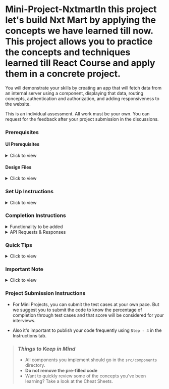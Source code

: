 # Mini-Project-NxtmartIn this project let's build **Nxt Mart** by applying the concepts we have learned till now. This project allows you to practice the concepts and techniques learned till React Course and apply them in a concrete project.

You will demonstrate your skills by creating an app that will fetch data from an internal server using a component, displaying that data, routing concepts, authentication and authorization, and adding responsiveness to the website.

This is an individual assessment. All work must be your own. You can request for the feedback after your project submission in the discussions.

### Prerequisites

#### UI Prerequisites

<details>
<summary>Click to view</summary>

- What is Figma?
  - Figma is a vector graphics editor and prototyping tool which is primarily web-based. You can check more info on the <a href="https://www.figma.com/" target="_blank">Website</a>.
- Create a Free account in Figma
  - Kindly follow the instructions as shown in <a href="https://www.youtube.com/watch?v=hrHL2VLMl7g&t=37s" target="_blank">this</a> video to create a Free Figma account.
- How to Check CSS in Figma?
  - Kindly follow the instructions as shown in <a href="https://www.youtube.com/watch?v=B242nuM3y2s" target="_blank">this</a> video to check CSS in the Figma screen.
- Export Images in Figma screen
  - Kindly follow the instructions as shown in <a href="https://www.youtube.com/watch?v=NpzL1MONwaw" target="_blank">this</a> video to export images from the Figma screen.
  - Check <a href="https://help.designlab.com/hc/en-us/articles/360011111873-How-do-I-export-images-and-pdfs-from-Sketch-or-Figma-" target="_blank">this</a> reference docs to export images in Figma screen.

</details>

#### Design Files

<details>
<summary>Click to view</summary>

- You can check the **Design Files** for different devices <a href="https://www.figma.com/file/lCzPVizW4X1jLqM0niXYkp/Mini-Project---NxtMart" target="_blank">here</a>.

</details>

### Set Up Instructions

<details>
<summary>Click to view</summary>

- Download dependencies by running `npm install`
- Start up the app using `npm start`
</details>

### Completion Instructions

<details>
<summary>Functionality to be added</summary>
<br/>
The app must have the following functionalities

- **Login Route**

  - When an invalid credentials are provided and the **Login** button is clicked, then the respective error message received from the response should be displayed
  - When a valid credentials are provided and the **Login** button is clicked, then the page should be navigated to the Home Route
  - When an _unauthenticated_ user tries to access the Home Route and Cart Route, then the page should be navigated to Login Route
  - When an _authenticated_ user tries to access the Home Route and Cart Route, then the page should be navigated to the respective route
  - When an _authenticated_ user tries to access the Login Route, then the page should be navigated to the Home Route
  - When the **Show Password** checkbox is checked, then the password should be shown
  - When the **Show Password** checkbox is unchecked, then the password should be masked

- **Home Route**

  - When an authenticated user opens the Home Route,

    - An HTTP GET request should be made to **nxtMartApiUrl**

      - **_loader_** should be displayed while fetching the data
      - After the data is fetched successfully,
        - Users should be able to see product items list as product category wise as shown in the figma screens.
        - Users should be able to see the `Add` button in each product item.
        - If user clicked on the `Add` button in each product item then the users should be able to see the increase and decrease quantity count in each product item.
        - If user attempts to reduce the quantity count to "0" will revert the display to the `Add` button.
        - Users should be able to increase or decrease their each product item quantity.
        - Users should be able to see panel on the left side of the page that should display different product categories.
        - Users should be able to scroll the each category product items horizontally as shown in the figma screen.
        - If the user selected the product category item on the left side panel based on that the product items list will be visible at the top of the page.
      - If the HTTP GET request made is unsuccessful, then the failure view should be displayed as shown in the Figma
        - When the **Retry** button is clicked, an HTTP GET request should be made to **nxtMartApiUrl**.

- **Cart Route**

  - Users should be able to select the Cart link in the navbar and be able to view their selected product items, each product item quantity, and price of each product item in a separate page.
  - Users should be able to increase or decrease their each product item quantity and price should increase or decrease appropriately.
  - Users should be able to see their order total as shown in figma.
  - Users should be able to see the footer as shown in figma.
  - Users should be able to see Cart with highlighted text in Navbar.
  - Users should be able to see Cart Items even after the app is refreshed, store the data in **<u>Local Storage</u>**.

- **Not Found Route**

  - When a random path is provided as the URL, then the page should navigate to the Not Found Route.

- **Header**

  - When the **website logo** image in the Header is clicked, the page should be navigated to the Home Route.
  - When the **Logout** button in the Header is clicked in Home or Cart Route, then the page should be navigated to the Login Route.

- Users should be able to view the website responsively in mobile view, tablet view as well

  </details>

<details>
<summary>API Requests & Responses</summary>
<br/>

**loginApiUrl**

#### API: `https://apis.ccbp.in/login`

#### Method: `POST`

#### Request:

```json
{
  "username": "rahul",
  "password": "rahul@2021"
}
```

#### Description:

Returns a response based on the credentials provided

#### Sample Success Response

```json
{
  "jwt_token": "eyJhbGciOiJIUzI1NiIsInR5cCI6IkpXVCJ9.eyJ1c2VybmFtZSI6InJhaHVsIiwicm9sZSI6IlBSSU1FX1VTRVIiLCJpYXQiOjE2MTk2Mjg2MTN9. nZDlFsnSWArLKKeF0QbmdVfLgzUbx1BGJsqa2kc_21Y"
}
```

#### Sample Failure Response

```json
{
  "status_code": 404,
  "error_msg": "Username is not found"
}
```

**nxtMartApiUrl**

#### API: `https://run.mocky.io/v3/947e05e1-cd6a-4af9-93e7-0727fba9fec4`

#### Method: `GET`

#### Description:

Returns a response containing the list of all questions

#### Sample Response

```json
{
  "title": "E-Commerce",
  "categories": [
    {
      "name": "Fruits & Vegetables",
      "products": [
        {
          "id": 1,
          "name": "Orange",
          "weight": "1kg",
          "price": "₹100",
          "image": "https://new-assets.ccbp.in/frontend/react-js/nxt-mart-app/image_1.jpg"
        },
        "..."
      ]
    "..."
    }
  ]
}
```

</details>

### Quick Tips

<details>
<summary>Click to view</summary>

- Use **HTML Hyperlinks** To navigate to the respective product item lists at the top of the page.

- Use **CSS Stylings** To display each category's product items in a horizontal scroll format.

</details>

### Important Note

<details>
<summary>Click to view</summary>

<br/>

**The following instructions are required for the tests to pass**

- **Note:**

  - Don't use any third-party packages other than packages mentioned in the **Quick Tips**
  - Use media queries for responsiveness. Instead of rendering the same elements twice for responsiveness.
  - For Mini Projects, You have to use HTML elements to style the React Components. Usage of `styled-components` (CSS in JS) to style React components are not supported in Mini Projects. Test cases won't be passed, if you use styled components.
  - Refer to the below Example for the usage of `data-testid` in the HTML elements
    - Example: `<div data-testid="questionItem" className="question-item"/>`

- **Routes**

  - `Login` Route should consist of `/login` in the URL path
  - `Home` Route should consist of `/` in the URL path
  - `Cart` Route should consist of `/cart` in the URL path

- **Header**

  - The Nxt Mart Logo image in Header should consist of alt attribute value as `website logo`

- **Login Route**

  - The Nxt Mart Logo image should consist of alt attribute value as `login website logo`
  - The Cookies should be set by using the key name `jwt_token`.

- **Home Route**

  - The Nxt Mart image in Navbar should consist of alt text as `website logo`.
  - The add button of the each product item should contain the data-testid with value as `add-button`.
  - Each product item in the product items list should contain the data-testid with value as `product`.
  - The Count of the each product item quantity should contain the data test id with value as `active-count`.
  - The Button which is used to decrement the product item count should contain the test id with value as `decrement-count`.
  - The Button which is used to increment the product item count should contain the test id with value as `increment-count`.
  - The Failure View image should consist of alt attribute value as `failure view`
  - Wrap the `Loader` component with an HTML container element and add the `data-testid` attribute value as **loader** to it

  ```jsx
  <div className="loader-container" data-testid="loader">
    <Loader type="ThreeDots" color="#263868" height={50} width={50} />
  </div>
  ```

- **Cart Route**

  - You have to store the cart data in **<u>Local Storage</u>** only.
  - Add items to Local Storage by using the key name `cartData`.
  - Each cart item in the Cart Route should contain the data-testid with value as `cartItem`.
  - The Button which is used to decrement the food item count should contain the test id with value as `decrement-quantity`.
  - The Button which is used to increment the food item count should contain the test id with value as `increment-quantity`.
  - The quantity of the food item in the Cart Should contain the test id with the value as `item-quantity`.
  - The Total price value should contain the test id with the value as `total-price`.
  - The image in the Empty Cart view should contain the alt text as `empty cart`.
  - Each cart item in the `cartData` should have the key names as mentioned in the given example format strictly.

    Example:

```json
{
  "id": 1,
  "name": "Orange",
  "weight": "1kg",
  "price": "₹100",
  "image": "https://new-assets.ccbp.in/frontend/react-js/nxt-mart-app/image_1.jpg",
  "count": 2
}
```

- **Not Found Route**
  - The Not Found image should consist of alt attribute value as `not found`

</details>

### Project Submission Instructions

- For Mini Projects, you can submit the test cases at your own pace. But we suggest you to submit the code to know the percentage of completion through test cases and that score will be considered for your interviews.

- Also it's important to publish your code frequently using `Step - 4` in the Instructions tab.

> ### _Things to Keep in Mind_
>
> - All components you implement should go in the `src/components` directory.
> - **Do not remove the pre-filled code**
> - Want to quickly review some of the concepts you’ve been learning? Take a look at the Cheat Sheets.


